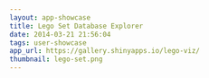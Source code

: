 ```yaml
---
layout: app-showcase
title: Lego Set Database Explorer
date: 2014-03-21 21:56:04
tags: user-showcase
app_url: https://gallery.shinyapps.io/lego-viz/
thumbnail: lego-set.png
---
```

